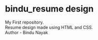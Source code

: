 # bindu_resume design
My First repository.
<br>
Resume design made using HTML and CSS.
<br>
Author - Bindu Nayak
